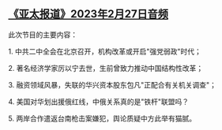 <!--1677530082000-->
[《亚太报道》2023年2月27日音频](https://www.rfa.org/mandarin/yataibaodao/apr-audio/yp-02272023095758.html)
------

<p>此次节目的主要内容：</p><p>1. 中共二中全会在北京召开，机构改革或开启"强党弱政"时代；</p><p>2. 著名经济学家厉以宁去世，生前曾致力推动中国结构性改革；</p><p>3. 融资领域风暴，失联的华兴资本股东包凡"正配合有关机关调查"；</p><p>4. 美国对华划出援俄红线，中俄关系真的是"铁杆"联盟吗？</p><p>5. 两岸合作遣返台南枪击案嫌犯，舆论质疑中方此举有猫腻。</p>
